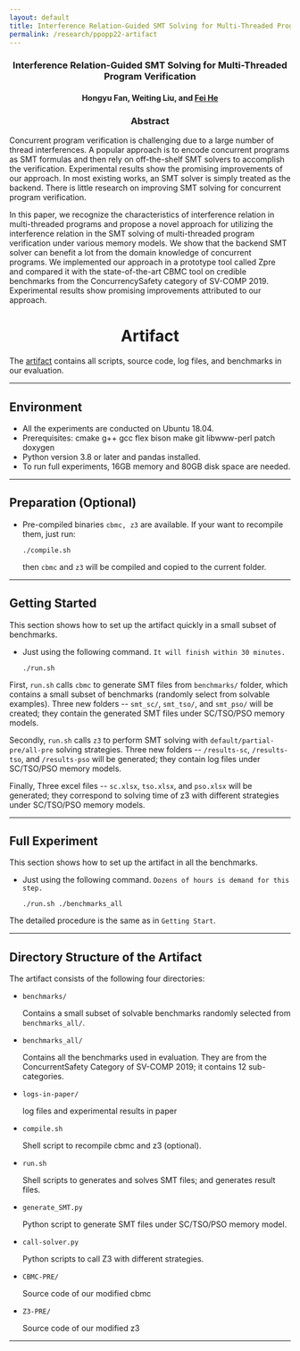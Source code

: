 ```yaml
---
layout: default
title: Interference Relation-Guided SMT Solving for Multi-Threaded Program Verification
permalink: /research/ppopp22-artifact
---
```


### <center>Interference Relation-Guided SMT Solving for Multi-Threaded Program Verification</center>

#### <center>Hongyu Fan, Weiting Liu, and <a href="https://feihe.github.io/">Fei He</a></center>

### <center>Abstract</center>

Concurrent program verification is challenging due to a large number of thread interferences. A popular approach is to encode concurrent programs as SMT formulas and then rely on off-the-shelf SMT solvers to accomplish the verification. Experimental results show the promising improvements of our approach. In most existing works, an SMT solver is simply treated as the backend. There is little research on improving SMT solving for concurrent program verification.

In this paper, we recognize the characteristics of interference relation in multi-threaded programs and propose a novel approach for utilizing the interference relation in the SMT solving of multi-threaded program verification under various memory models. We show that the backend SMT solver can benefit a lot from the domain knowledge of concurrent programs. We implemented our approach in a prototype tool called Zpre and compared it with the state-of-the-art CBMC tool on credible benchmarks from the ConcurrencySafety category of SV-COMP 2019. Experimental results show promising improvements attributed to our approach.


# <center>Artifact</center>

The <a href="https://zenodo.org/record/5725047/files/Artifact.zip?download=1">artifact</a> contains all scripts, source code, log files, and benchmarks in our evaluation.

------------------------------------------------------------------------------

Environment
--------------------------------------

  - All the experiments are conducted on Ubuntu 18.04.
  - Prerequisites: cmake g++ gcc flex bison make git libwww-perl patch doxygen
  - Python version 3.8 or later and pandas installed.
  - To run full experiments, 16GB memory and 80GB disk space are needed.

------------------------------------------------------------------------------

Preparation (Optional)
--------------------------------------


* Pre-compiled binaries `cbmc, z3` are available. If your want to recompile them, just run:

  ```
  ./compile.sh 
  ```
  
    then `cbmc` and `z3` will be compiled and copied to the current folder.

--------------------------------------

Getting Started
--------------------------------------

This section shows how to set up the artifact quickly in a small subset of benchmarks.

* Just using the following command. `It will finish within 30 minutes.`
  ```
  ./run.sh
  ```

First, `run.sh` calls `cbmc` to generate SMT files from `benchmarks/` folder, which contains a small subset of benchmarks (randomly select from solvable examples). Three new folders -- `smt_sc/`, `smt_tso/`, and `smt_pso/` will be created; they contain the generated SMT files under SC/TSO/PSO memory models.

Secondly, `run.sh` calls `z3` to perform SMT solving with `default/partial-pre/all-pre` solving strategies. Three new folders -- `/results-sc`, `/results-tso`, and `/results-pso` will be generated; they contain log files under SC/TSO/PSO memory models.

Finally, Three excel files -- `sc.xlsx`, `tso.xlsx`, and `pso.xlsx` will be generated; they correspond to solving time of z3 with different strategies under SC/TSO/PSO memory models.

--------------------------------------

Full Experiment
--------------------------------------

This section shows how to set up the artifact in all the benchmarks.

* Just using the following command. `Dozens of hours is demand for this step.`
  ```
  ./run.sh ./benchmarks_all
  ```

The detailed procedure is the same as in `Getting Start`.

--------------------------------------
Directory Structure of the Artifact
------------------------------------------------------------------------------

The artifact consists of the following four directories:

  - `benchmarks/`

    Contains a small subset of solvable benchmarks randomly selected from `benchmarks_all/`.

  + `benchmarks_all/`

    Contains all the benchmarks used in evaluation. They are from the ConcurrentSafety Category of SV-COMP 2019; it contains 12 sub-categories.

  + `logs-in-paper/`

    log files and experimental results in paper

  + `compile.sh`

    Shell script to recompile cbmc and z3 (optional).

  + `run.sh`

    Shell scripts to generates and solves SMT files; and generates result files. 

  + `generate_SMT.py`

    Python script to generate SMT files under SC/TSO/PSO memory model.

  + `call-solver.py`

    Python scripts to call Z3 with different strategies.

  + `CBMC-PRE/`

    Source code of our modified cbmc

  + `Z3-PRE/`

    Source code of our modified z3

------------------------------------------------------------------------------

<!-- The <a href="https://zenodo.org/record/5725047/files/Artifact.zip?download=1">artifact</a> contains all scripts, source code, log files, and benchmarks in our evaluation. The following files are in the archive:


- `benchmarks/SVCOMP-Benchmarks/*`: Benchmarks from SV-COMP 2019, used in our main experiments (Sections 6.2 and 6.3).

- `benchmarks/Nidhugg-Benchmarks/* `: Benchmarks from Nidhugg suite, used in our experiment with stateless model checkers (Section 6.4).

- `logs/*` : The raw outputs of each tool in all experiments.

- `tables/*` : Processed results of all experiments. -->
